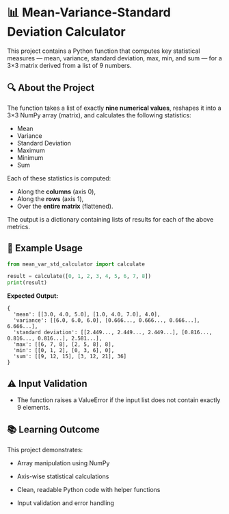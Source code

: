 # 📊 Mean-Variance-Standard Deviation Calculator

This project contains a Python function that computes key statistical measures — mean, variance, standard deviation, max, min, and sum — for a 3×3 matrix derived from a list of 9 numbers.

## 🔍 About the Project

The function takes a list of exactly **nine numerical values**, reshapes it into a 3×3 NumPy array (matrix), and calculates the following statistics:
- Mean
- Variance
- Standard Deviation
- Maximum
- Minimum
- Sum

Each of these statistics is computed:
- Along the **columns** (axis 0),
- Along the **rows** (axis 1),
- Over the **entire matrix** (flattened).

The output is a dictionary containing lists of results for each of the above metrics.


## 🧮 Example Usage

```python
from mean_var_std_calculator import calculate

result = calculate([0, 1, 2, 3, 4, 5, 6, 7, 8])
print(result)
```
**Expected Output:**

```
{
  'mean': [[3.0, 4.0, 5.0], [1.0, 4.0, 7.0], 4.0],
  'variance': [[6.0, 6.0, 6.0], [0.666..., 0.666..., 0.666...], 6.666...],
  'standard deviation': [[2.449..., 2.449..., 2.449...], [0.816..., 0.816..., 0.816...], 2.581...],
  'max': [[6, 7, 8], [2, 5, 8], 8],
  'min': [[0, 1, 2], [0, 3, 6], 0],
  'sum': [[9, 12, 15], [3, 12, 21], 36]
}
```

## ⚠️ Input Validation

- The function raises a ValueError if the input list does not contain exactly 9 elements.


## 📚 Learning Outcome

This project demonstrates:

- Array manipulation using NumPy

- Axis-wise statistical calculations

- Clean, readable Python code with helper functions

- Input validation and error handling

